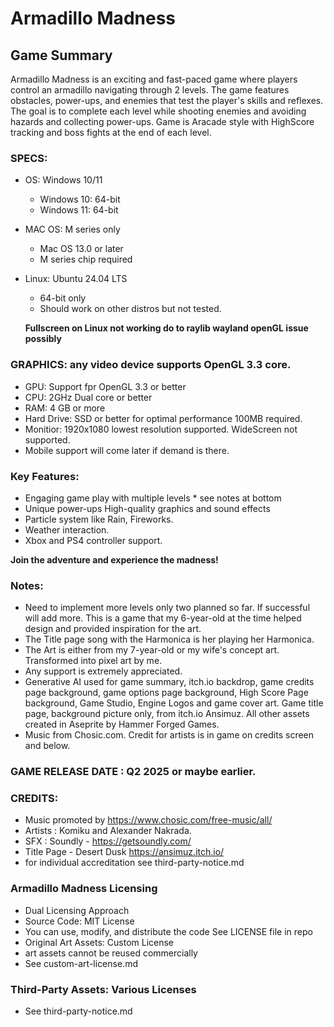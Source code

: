 # Armadillo Madness

## Game Summary

Armadillo Madness is an exciting and fast-paced game where players control an armadillo navigating through 2 levels. The game features obstacles, power-ups, and enemies that test the player's skills and reflexes. The goal is to complete each level while shooting enemies and avoiding hazards and collecting power-ups. Game is Aracade style with HighScore tracking and boss fights at the end of each level.

### SPECS:

 - OS: Windows 10/11
    
    - Windows 10: 64-bit
    - Windows 11: 64-bit
 
 - MAC OS: M series only
    
    - Mac OS 13.0 or later
    - M series chip required

 - Linux: Ubuntu 24.04 LTS
    
    - 64-bit only
    - Should work on other distros but not tested.
 
    **Fullscreen on Linux not working do to raylib wayland openGL issue possibly**
    
### GRAPHICS: any video device supports OpenGL 3.3 core.

 - GPU: Support fpr OpenGL 3.3 or better
 - CPU: 2GHz Dual core or better    
 - RAM: 4 GB or more
 - Hard Drive: SSD or better for optimal performance 100MB required.
 - Monitior: 1920x1080 lowest resolution supported. WideScreen not supported. 
 - Mobile support will come later if demand is there.

### Key Features:

 - Engaging game play with multiple levels * see notes at bottom
 - Unique power-ups High-quality graphics and sound effects
 - Particle system like Rain, Fireworks.
 - Weather interaction.
 - Xbox and PS4 controller support.

**Join the adventure and experience the madness!**

### Notes:

 - Need to implement more levels only two planned so far. If successful will add more. This is a game that my 6-year-old at the time helped design and provided inspiration for the art.
 - The Title page song with the Harmonica is her playing her Harmonica.
 - The Art is either from my 7-year-old or my wife's concept art. Transformed into pixel art by me.
 - Any support is extremely appreciated.
 - Generative AI used for game summary, itch.io backdrop, game credits page background, game options page background, High Score Page background, Game Studio, Engine Logos and game cover art. Game title page, background picture only, from itch.io Ansimuz. All other assets created in Aseprite by Hammer Forged Games.
 - Music from Chosic.com. Credit for artists is in game on credits screen and below.

### GAME RELEASE DATE : Q2 2025 or maybe earlier.

### CREDITS:

 - Music promoted by https://www.chosic.com/free-music/all/
 - Artists : Komiku and Alexander Nakrada.
 - SFX : Soundly - https://getsoundly.com/
 - Title Page - Desert Dusk https://ansimuz.itch.io/
 - for individual accreditation see third-party-notice.md

### Armadillo Madness Licensing

 - Dual Licensing Approach
 - Source Code: MIT License
 - You can use, modify, and distribute the code See LICENSE file in repo
 - Original Art Assets: Custom License
 - art assets cannot be reused commercially
 - See custom-art-license.md

### Third-Party Assets: Various Licenses

 - See third-party-notice.md
